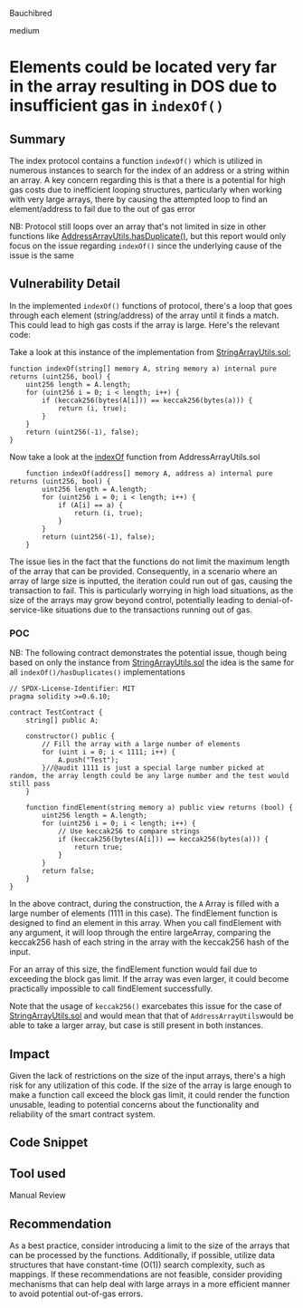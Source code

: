 Bauchibred

medium

# Elements could be located very far in the array resulting in DOS due to insufficient gas in `indexOf()`


## Summary

The index protocol contains a function `indexOf()` which is utilized in numerous instances to search for the index of an address or a string within an array. A key concern regarding this is that a there is a potential for high gas costs due to inefficient looping structures, particularly when working with very large arrays, there by causing the attempted loop to find an element/address to fail due to the out of gas error

NB: Protocol still loops over an array that's not limited in size in other functions like [AddressArrayUtils.hasDuplicate()](https://github.com/sherlock-audit/2023-05-Index/blob/3190057afd3085143a31746d65045a0d1bacc78c/index-coop-smart-contracts/contracts/lib/AddressArrayUtils.sol#L64-L76), but this report would only focus on the issue regarding `indexOf()` since the underlying cause of the issue is the same

## Vulnerability Detail

In the implemented `indexOf()` functions of protocol, there's a loop that goes through each element (string/address) of the array until it finds a match. This could lead to high gas costs if the array is large. Here's the relevant code:

Take a look at this instance of the implementation from [StringArrayUtils.sol:](https://github.com/sherlock-audit/2023-05-Index/blob/3190057afd3085143a31746d65045a0d1bacc78c/index-coop-smart-contracts/contracts/lib/StringArrayUtils.sol#L29-L43)

```solidity
function indexOf(string[] memory A, string memory a) internal pure returns (uint256, bool) {
    uint256 length = A.length;
    for (uint256 i = 0; i < length; i++) {
        if (keccak256(bytes(A[i])) == keccak256(bytes(a))) {
            return (i, true);
        }
    }
    return (uint256(-1), false);
}
```

Now take a look at the [indexOf](https://github.com/sherlock-audit/2023-05-Index/blob/3190057afd3085143a31746d65045a0d1bacc78c/index-coop-smart-contracts/contracts/lib/AddressArrayUtils.sol#L32-L46) function from AddressArrayUtils.sol

```solidity
    function indexOf(address[] memory A, address a) internal pure returns (uint256, bool) {
        uint256 length = A.length;
        for (uint256 i = 0; i < length; i++) {
            if (A[i] == a) {
                return (i, true);
            }
        }
        return (uint256(-1), false);
    }
```

The issue lies in the fact that the functions do not limit the maximum length of the array that can be provided. Consequently, in a scenario where an array of large size is inputted, the iteration could run out of gas, causing the transaction to fail. This is particularly worrying in high load situations, as the size of the arrays may grow beyond control, potentially leading to denial-of-service-like situations due to the transactions running out of gas.

### POC

NB: The following contract demonstrates the potential issue, though being based on only the instance from [StringArrayUtils.sol](https://github.com/sherlock-audit/2023-05-Index/blob/3190057afd3085143a31746d65045a0d1bacc78c/index-coop-smart-contracts/contracts/lib/StringArrayUtils.sol#L29-L43) the idea is the same for all `indexOf()/hasDuplicates()` implementations

```solidity
// SPDX-License-Identifier: MIT
pragma solidity >=0.6.10;

contract TestContract {
    string[] public A;

    constructor() public {
        // Fill the array with a large number of elements
        for (uint i = 0; i < 1111; i++) {
            A.push("Test");
        }//@audit 1111 is just a special large number picked at random, the array length could be any large number and the test would still pass
    }

    function findElement(string memory a) public view returns (bool) {
        uint256 length = A.length;
        for (uint256 i = 0; i < length; i++) {
            // Use keccak256 to compare strings
            if (keccak256(bytes(A[i])) == keccak256(bytes(a))) {
                return true;
            }
        }
        return false;
    }
}

```

In the above contract, during the construction, the `A` Array is filled with a large number of elements (1111 in this case). The findElement function is designed to find an element in this array. When you call findElement with any argument, it will loop through the entire largeArray, comparing the keccak256 hash of each string in the array with the keccak256 hash of the input.

For an array of this size, the findElement function would fail due to exceeding the block gas limit. If the array was even larger, it could become practically impossible to call findElement successfully.

Note that the usage of `keccak256()` exarcebates this issue for the case of [StringArrayUtils.sol](https://github.com/sherlock-audit/2023-05-Index/blob/3190057afd3085143a31746d65045a0d1bacc78c/index-coop-smart-contracts/contracts/lib/StringArrayUtils.sol#L29-L43) and would mean that that of `AddressArrayUtils`would be able to take a larger array, but case is still present in both instances.

## Impact

Given the lack of restrictions on the size of the input arrays, there's a high risk for any utilization of this code. If the size of the array is large enough to make a function call exceed the block gas limit, it could render the function unusable, leading to potential concerns about the functionality and reliability of the smart contract system.

## Code Snippet

## Tool used

Manual Review

## Recommendation

As a best practice, consider introducing a limit to the size of the arrays that can be processed by the functions. Additionally, if possible, utilize data structures that have constant-time (O(1)) search complexity, such as mappings. If these recommendations are not feasible, consider providing mechanisms that can help deal with large arrays in a more efficient manner to avoid potential out-of-gas errors.
